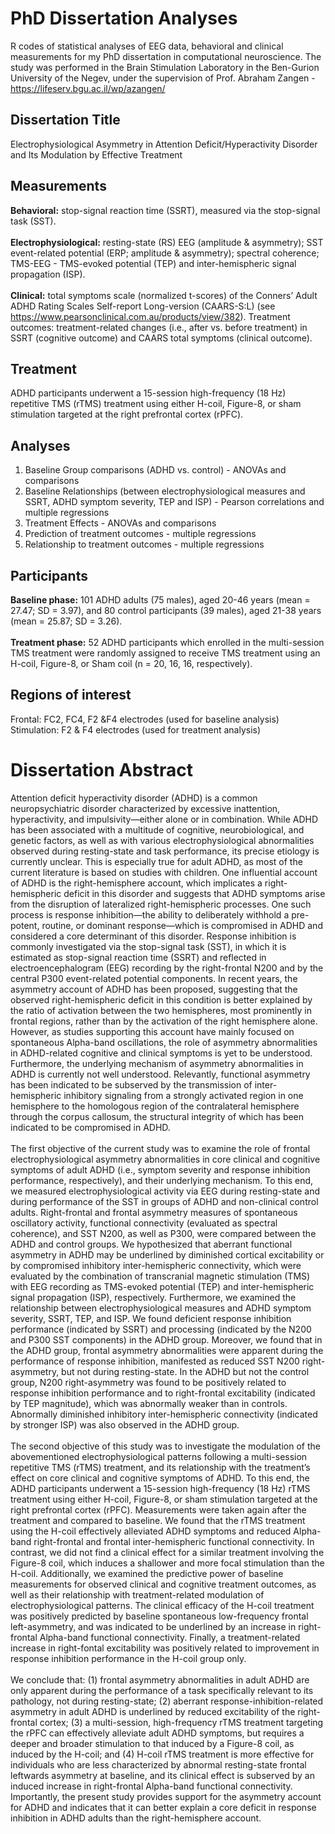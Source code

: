 # PhD Dissertation Analyses
R codes of statistical analyses of EEG data, behavioral and clinical measurements for my PhD dissertation in computational neuroscience.
The study was performed in the Brain Stimulation Laboratory in the Ben-Gurion University of the Negev, under the supervision of Prof. Abraham Zangen - https://lifeserv.bgu.ac.il/wp/azangen/


## Dissertation Title
Electrophysiological Asymmetry in Attention Deficit/Hyperactivity Disorder and Its Modulation by Effective Treatment

## Measurements
**Behavioral:** stop-signal reaction time (SSRT), measured via the stop-signal task (SST). \
\
**Electrophysiological:** resting-state (RS) EEG (amplitude & asymmetry); SST event-related potential (ERP; amplitude & asymmetry); spectral coherence; TMS-EEG - TMS-evoked potential (TEP) and inter-hemispheric signal propagation (ISP).\
\
**Clinical:** total symptoms scale (normalized t-scores) of the Conners’ Adult ADHD Rating Scales Self-report Long-version (CAARS-S:L)
(see https://www.pearsonclinical.com.au/products/view/382).
Treatment outcomes: treatment-related changes (i.e., after vs. before treatment) in SSRT (cognitive outcome) and CAARS total symptoms (clinical outcome).

## Treatment
ADHD participants underwent a 15-session high-frequency (18 Hz) repetitive TMS (rTMS) treatment using either H-coil, Figure-8, or sham stimulation targeted at the right prefrontal cortex (rPFC). 

## Analyses
1. Baseline Group comparisons (ADHD vs. control) - ANOVAs and comparisons
2. Baseline Relationships (between electrophysiological measures and SSRT, ADHD symptom severity, TEP and ISP) - Pearson correlations and multiple regressions
3. Treatment Effects - ANOVAs and comparisons
4. Prediction of treatment outcomes - multiple regressions
5. Relationship to treatment outcomes - multiple regressions

## Participants
**Baseline phase:** 101 ADHD adults (75 males), aged 20-46 years (mean = 27.47; SD = 3.97), and 80 control participants (39 males), aged 21-38 years (mean = 25.87; SD = 3.26).\
\
**Treatment phase:** 52 ADHD participants which enrolled in the multi-session TMS treatment were randomly assigned to receive TMS treatment using an H-coil, Figure-8, or Sham coil (n = 20, 16, 16, respectively).

## Regions of interest
Frontal: FC2, FC4, F2 &F4 electrodes (used for baseline analysis)
Stimulation: F2 & F4 electrodes (used for treatment analysis)

# Dissertation Abstract
Attention deficit hyperactivity disorder (ADHD) is a common neuropsychiatric disorder characterized by excessive inattention, hyperactivity, and impulsivity—either alone or in combination. While ADHD has been associated with a multitude of cognitive, neurobiological, and genetic factors, as well as with various electrophysiological abnormalities observed during resting-state and task performance, its precise etiology is currently unclear. This is especially true for adult ADHD, as most of the current literature is based on studies with children. One influential account of ADHD is the right-hemisphere account, which implicates a right-hemispheric deficit in this disorder and suggests that ADHD symptoms arise from the disruption of lateralized right-hemispheric processes. One such process is response inhibition—the ability to deliberately withhold a pre-potent, routine, or dominant response—which is compromised in ADHD and considered a core determinant of this disorder. Response inhibition is commonly investigated via the stop-signal task (SST), in which it is estimated as stop-signal reaction time (SSRT) and reflected in electroencephalogram (EEG) recording by the right-frontal N200 and by the central P300 event-related potential components. In recent years, the asymmetry account of ADHD has been proposed, suggesting that the observed right-hemispheric deficit in this condition is better explained by the ratio of activation between the two hemispheres, most prominently in frontal regions, rather than by the activation of the right hemisphere alone. However, as studies supporting this account have mainly focused on spontaneous Alpha-band oscillations, the role of asymmetry abnormalities in ADHD-related cognitive and clinical symptoms is yet to be understood. Furthermore, the underlying mechanism of asymmetry abnormalities in ADHD is currently not well understood. Relevantly, functional asymmetry has been indicated to be subserved by the transmission of inter-hemispheric inhibitory signaling from a strongly activated region in one hemisphere to the homologous region of the contralateral hemisphere through the corpus callosum, the structural integrity of which has been indicated to be compromised in ADHD.\
\
The first objective of the current study was to examine the role of frontal electrophysiological asymmetry abnormalities in core clinical and cognitive symptoms of adult ADHD (i.e., symptom severity and response inhibition performance, respectively), and their underlying mechanism. To this end, we measured electrophysiological activity via EEG during resting-state and during performance of the SST in groups of ADHD and non-clinical control adults. Right-frontal and frontal asymmetry measures of spontaneous oscillatory activity, functional connectivity (evaluated as spectral coherence), and SST N200, as well as P300, were compared between the ADHD and control groups. We hypothesized that aberrant functional asymmetry in ADHD may be underlined by diminished cortical excitability or by compromised inhibitory inter-hemispheric connectivity, which were evaluated by the combination of transcranial magnetic stimulation (TMS) with EEG recording as TMS-evoked potential (TEP) and inter-hemispheric signal propagation (ISP), respectively. Furthermore, we examined the relationship between electrophysiological measures and ADHD symptom severity, SSRT, TEP, and ISP. We found deficient response inhibition performance (indicated by SSRT) and processing (indicated by the N200 and P300 SST components) in the ADHD group. Moreover, we found that in the ADHD group, frontal asymmetry abnormalities were apparent during the performance of response inhibition, manifested as reduced SST N200 right-asymmetry, but not during resting-state. In the ADHD but not the control group, N200 right-asymmetry was found to be positively related to response inhibition performance and to right-frontal excitability (indicated by TEP magnitude), which was abnormally weaker than in controls. Abnormally diminished inhibitory inter-hemispheric connectivity (indicated by stronger ISP) was also observed in the ADHD group.\
\
The second objective of this study was to investigate the modulation of the abovementioned electrophysiological patterns following a multi-session repetitive TMS (rTMS) treatment, and its relationship with the treatment’s effect on core clinical and cognitive symptoms of ADHD. To this end, the ADHD participants underwent a 15-session high-frequency (18 Hz) rTMS treatment using either H-coil, Figure-8, or sham stimulation targeted at the right prefrontal cortex (rPFC). Measurements were taken again after the treatment and compared to baseline. We found that the rTMS treatment using the H-coil effectively alleviated ADHD symptoms and reduced Alpha-band right-frontal and frontal inter-hemispheric functional connectivity. In contrast, we did not find a clinical effect for a similar treatment involving the Figure-8 coil, which induces a shallower and more focal stimulation than the H-coil. Additionally, we examined the predictive power of baseline measurements for observed clinical and cognitive treatment outcomes, as well as their relationship with treatment-related modulation of electrophysiological patterns. The clinical efficacy of the H-coil treatment was positively predicted by baseline spontaneous low-frequency frontal left-asymmetry, and was indicated to be underlined by an increase in right-frontal Alpha-band functional connectivity. Finally, a treatment-related increase in right-fontal excitability was positively related to improvement in response inhibition performance in the H-coil group only. \
\
We conclude that: (1) frontal asymmetry abnormalities in adult ADHD are only apparent during the performance of a task specifically relevant to its pathology, not during resting-state; (2) aberrant response-inhibition-related asymmetry in adult ADHD is underlined by reduced excitability of the right-frontal cortex; (3) a multi-session, high-frequency rTMS treatment targeting the rPFC can effectively alleviate adult ADHD symptoms, but requires a deeper and broader stimulation to that induced by a Figure-8 coil, as induced by the H-coil; and (4) H-coil rTMS treatment is more effective for individuals who are less characterized by abnormal resting-state frontal leftwards asymmetry at baseline, and its clinical effect is subserved by an induced increase in right-frontal Alpha-band functional connectivity. Importantly, the present study provides support for the asymmetry account for ADHD and indicates that it can better explain a core deficit in response inhibition in ADHD adults than the right-hemisphere account.
